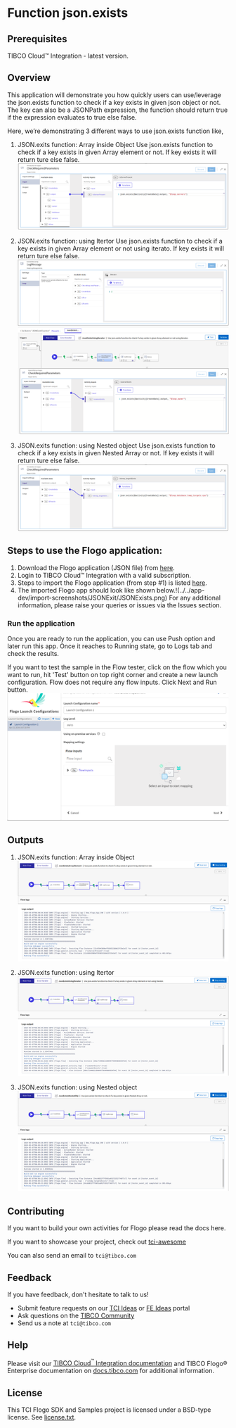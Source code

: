  # Function json.exists

## Prerequisites
TIBCO Cloud™ Integration - latest version. 

## Overview
This application will demonstrate you how quickly users can use/leverage the json.exists function to check if a key exists in given json object or not. The key can also be a JSONPath expression, the function should return true if the expression evaluates to true else false.

Here, we’re demonstrating 3 different ways to use json.exists function like,


1. JSON.exits function: Array inside Object
Use json.exists function to check if a key exists in given Array element or not. If key exists it will return ture else false.
![Array inside object](../../import-screenshots/jsonExists/JsonExistsArrayElement_Mapper.png)

2. JSON.exits function: using Itertor
Use json.exists function to check if a key exists in given Array element or not using iterato. If key exists it will return ture else false.
![Iterator](../../import-screenshots/jsonExists/JsonExistsUsingIterator.png)
![Iterator](../../import-screenshots/jsonExists/JsonExistsUsingIterator_Mapper.png)

3. JSON.exits function: using Nested object
Use json.exists function to check if a key exists in given Nested Array or not. If key exists it will return ture else false.
![Nested Array](../../import-screenshots/jsonExists/JsonExistsNestedObj_Mapper.png)


## Steps to use the Flogo application: 
1. Download the Flogo application (JSON file) from [here](../../../app-dev/Mapping-Arrays/jsonExists/JSONExistsFunction.json).
2. Login to TIBCO Cloud™ Integration with a valid subscription.
3. Steps to import the Flogo application (from step #1) is listed [here](https://github.com/TIBCOSoftware/tci-flogo/blob/master/samples/app-dev/readme.md).
4. The imported Flogo app should look like shown below.!(../../app-dev/import-screenshots/JSONExit/JSONExists.png)
For any additional information, please raise your queries or issues via the Issues section.


### Run the application
Once you are ready to run the application, you can use Push option and later run this app.
Once it reaches to Running state, go to Logs tab and check the results. 

If you want to test the sample in the Flow tester, click on the flow which you want to run, hit 'Test' button on top right corner and create a new launch configuration. Flow does not require any flow inputs. Click Next and Run button.
![Flow Tester](../../import-screenshots/jsonExists/FlowLaunchConfiguration.png)


## Outputs

1. JSON.exits function: Array inside Object
![Array inside object](../../import-screenshots/jsonExists/JsonExistsArrayElement_OutPut.png)

2. JSON.exits function: using Itertor
![Iterator](../../import-screenshots/jsonExists/JsonExistsUsingIterator_OutPut.png)

3. JSON.exits function: using Nested object
![Nested Array](../../import-screenshots/jsonExists/JsonExistsNestedObj_OutPut.png)


## Contributing
If you want to build your own activities for Flogo please read the docs here.

If you want to showcase your project, check out [tci-awesome](https://github.com/TIBCOSoftware/tci-awesome)

You can also send an email to `tci@tibco.com`

## Feedback
If you have feedback, don't hesitate to talk to us!

* Submit feature requests on our [TCI Ideas](https://ideas.tibco.com/?project=TCI) or [FE Ideas](https://ideas.tibco.com/?project=FE) portal
* Ask questions on the [TIBCO Community](https://community.tibco.com/answers/product/344006)
* Send us a note at `tci@tibco.com`

## Help
Please visit our [TIBCO Cloud<sup>&trade;</sup> Integration documentation](https://integration.cloud.tibco.com/docs/) and TIBCO Flogo® Enterprise documentation on [docs.tibco.com](https://docs.tibco.com/) for additional information.

## License
This TCI Flogo SDK and Samples project is licensed under a BSD-type license. See [license.txt](license.txt).
